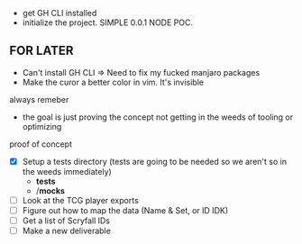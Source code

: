  - get GH CLI installed
 - initialize the project. SIMPLE 0.0.1 NODE POC.

## FOR LATER
- Can't install GH CLI => Need to fix my fucked manjaro packages
- Make the curor a better color in vim.  It's invisible

always remeber

- the goal is just proving the concept not getting in the weeds of tooling or optimizing

proof of concept 
- [x] Setup a tests directory (tests are going to be needed so we aren't so in the weeds immediately)
	- __tests__
	- /__mocks__
- [ ] Look at the TCG player exports
- [ ] Figure out how to map the data (Name & Set, or ID IDK)
- [ ] Get a list of Scryfall IDs
- [ ] Make a new deliverable
